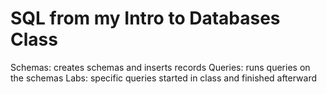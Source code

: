 # SQL from my Intro to Databases Class
Schemas: creates schemas and inserts records
Queries: runs queries on the schemas
Labs: specific queries started in class and finished afterward
